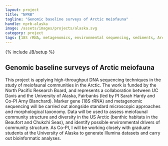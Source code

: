 ```yaml
---
layout: project
title: "NPRB"
tagline: "Genomic baseline surveys of Arctic meiofauna"
handle: nprb-alaska
image: /assets/images/projects/alaska.svg
category: project
tags: [18S rRNA, metagenomics, environmental sequencing, sediments, Arctic]
---
```

{% include JB/setup %}

## Genomic baseline surveys of Arctic meiofauna

This project is applying high-throughput DNA sequencing techniques in the study of meiofaunal communities in the Arctic. The work is funded by the North Pacific Research Board, and represents a collaboration between UC Davis and the University of Alaska, Fairbanks (led by PI Sarah Hardy and Co-PI Arny Blanchard). Marker gene (18S rRNA) and metagenomic sequencing will be carried out alongside standard microscopic approaches and morphological taxonomy. Data will be used to assess meiofaunal community structure and diversity in the US Arctic (benthic habitats in the Beaufort and Chukchi Seas), and identify possible environmental drivers of community structure. As Co-PI, I will be working closely with graduate students at the University of Alaska to generate Illumina datasets and carry out bioinformatic analyses.

